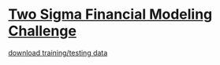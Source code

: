 # [Two Sigma Financial Modeling Challenge](https://www.kaggle.com/c/two-sigma-financial-modeling)

[download training/testing data](https://www.kaggle.com/c/two-sigma-financial-modeling/data)


